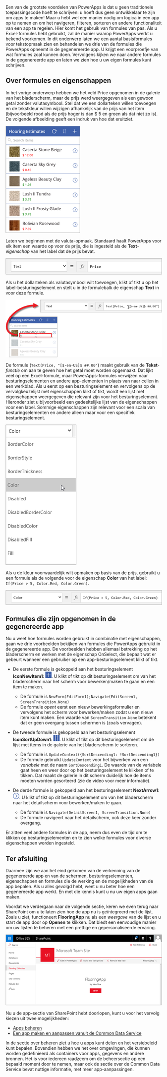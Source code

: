 Een van de grootste voordelen van PowerApps is dat u geen traditionele toepassingscode hoeft te schrijven: u hoeft dus geen ontwikkelaar te zijn om apps te maken! Maar u hebt wel een manier nodig om logica in een app op te nemen en om het navigeren, filteren, sorteren en andere functionaliteit van een app te regelen. Hier komt het gebruik van formules van pas. Als u Excel-formules hebt gebruikt, zal de manier waarop PowerApps werkt u bekend voorkomen. In dit onderwerp laten we een aantal basisformules voor tekstopmaak zien en behandelen we drie van de formules die PowerApps opneemt in de gegenereerde app. U krijgt een voorproefje van wat formules zoal kunnen doen. Vervolgens kijken we naar andere formules in de gegenereerde app en laten we zien hoe u uw eigen formules kunt schrijven.

## <a name="understanding-formulas-and-properties"></a>Over formules en eigenschappen
In het vorige onderwerp hebben we het veld Price opgenomen in de galerie van het bladerscherm, maar de prijs werd weergegeven als een gewoon getal zonder valutasymbool. Stel dat we een dollarteken willen toevoegen en de tekstkleur willen wijzigen afhankelijk van de prijs van het item (bijvoorbeeld rood als de prijs hoger is dan $ 5 en groen als dat niet zo is). De volgende afbeelding geeft een indruk van hoe dat eruitziet.

![Tekstopmaak voor kleur en valuta](./media/learning-spo-app-explore-formulas/text-formatting.png)

Laten we beginnen met de valuta-opmaak. Standaard haalt PowerApps voor elk item een waarde op voor de prijs, die is ingesteld als de **Text**-*eigenschap* van het label dat de prijs bevat.

![Standaardopmaak van prijs](./media/learning-spo-app-explore-formulas/price-default.png)

Als u het dollarteken als valutasymbool wilt toevoegen, klikt of tikt u op het label-besturingselement en stelt u in de formulebalk de eigenschap **Text** in voor deze formule.

![Valutanotatie van prijs](./media/learning-spo-app-explore-formulas/price-formatted.png)

De formule (`Text(Price, "[$-en-US]$ ##.00"`) maakt gebruik van de **Tekst**-*functie* om aan te geven hoe het getal moet worden opgemaakt. Dat lijkt veel op een Excel-formule, maar PowerApps-formules verwijzen naar besturingselementen en andere app-elementen in plaats van naar cellen in een werkblad. Als u eerst op een besturingselement en vervolgens op de vervolgkeuzelijst met eigenschappen klikt of tikt, wordt een lijst met eigenschappen weergegeven die relevant zijn voor het besturingselement. Hieronder ziet u bijvoorbeeld een gedeeltelijke lijst van de eigenschappen voor een label. Sommige eigenschappen zijn relevant voor een scala van besturingselementen en andere alleen maar voor een specifiek besturingselement.

![Eigenschappen instellen](./media/learning-spo-app-explore-formulas/properties.png)

Als u de kleur voorwaardelijk wilt opmaken op basis van de prijs, gebruikt u een formule als de volgende voor de eigenschap **Color** van het label: `If(Price > 5, Color.Red, Color.Green)`.

![Kleuropmaak van prijs](./media/learning-spo-app-explore-formulas/color-formatted.png)

## <a name="formulas-included-in-the-generated-app"></a>Formules die zijn opgenomen in de gegenereerde app
Nu u weet hoe formules worden gebruikt in combinatie met eigenschappen, gaan we drie voorbeelden bekijken van formules die PowerApps gebruikt in de gegenereerde app. De voorbeelden hebben allemaal betrekking op het bladerscherm en werken met de eigenschap OnSelect, die bepaalt wat er gebeurt wanneer een gebruiker op een app-besturingselement klikt of tikt.

* De eerste formule is gekoppeld aan het besturingselement **IconNewItem1**: ![pictogram Nieuw item](./media/learning-spo-app-explore-formulas/icon-add-item.png). U klikt of tikt op dit besturingselement om van het bladerscherm naar het scherm voor bewerken/maken te gaan en een item te maken. 
  
  * De formule is `NewForm(EditForm1);Navigate(EditScreen1, ScreenTransition.None)`
  * De formule *opent* eerst een nieuw bewerkingsformulier en vervolgens het scherm voor bewerken/maken zodat u een nieuw item kunt maken. Een waarde van `ScreenTransition.None` betekent dat er geen overgang tussen schermen is (zoals vervagen).
* De tweede formule is gekoppeld aan het besturingselement **IconSortUpDown1**: ![pictogram Galerie sorteren](./media/learning-spo-app-explore-formulas/icon-sort.png). U klikt of tikt op dit besturingselement om de lijst met items in de galerie van het bladerscherm te sorteren.
  
  * De formule is `UpdateContext({SortDescending1: !SortDescending1})`
  * De formule gebruikt `UpdateContext` voor het bijwerken van een *variabele* met de naam `SortDescending1`. De waarde van de variabele gaat heen en weer door op het besturingselement te klikken of te tikken. Dat maakt de galerie in dit scherm duidelijk hoe de items moeten worden gesorteerd (zie de video voor meer informatie). 
* De derde formule is gekoppeld aan het besturingselement **NextArrow1**: ![pijl Ga naar details](./media/learning-spo-app-explore-formulas/icon-arrow.png). U klikt of tikt op dit besturingselement om van het bladerscherm naar het detailscherm voor bewerken/maken te gaan.
  
  * De formule is `Navigate(DetailScreen1, ScreenTransition.None)`
  * De formule navigeert naar het detailscherm, ook deze keer zonder overgang.

Er zitten veel andere formules in de app, neem dus even de tijd om te klikken op besturingselementen en te zien welke formules voor diverse eigenschappen worden ingesteld.

## <a name="wrapping-it-all-up"></a>Ter afsluiting
Daarmee zijn we aan het eind gekomen van de verkenning van de gegenereerde app en van de schermen, besturingselementen, eigenschappen en formules die de werking en de mogelijkheden van de app bepalen. Als u alles gevolgd hebt, weet u nu beter hoe een gegenereerde app werkt. En met die kennis kunt u nu uw eigen apps gaan maken. 

Voordat we verdergaan naar de volgende sectie, keren we even terug naar SharePoint om u te laten zien hoe de app nu is geïntegreerd met de lijst. Zoals u ziet, functioneert **FlooringApp** nu als een *weergave* van de lijst en u start de app door op **Openen** te klikken. Dat biedt een eenvoudige manier om uw lijsten te beheren met een prettige en gepersonaliseerde ervaring.

![App als weergave van Sharepoint-lijst](./media/learning-spo-app-explore-formulas/list-view.png)

Nu u de app-sectie van SharePoint hebt doorlopen, kunt u voor het vervolg kiezen uit twee mogelijkheden:

* [Apps beheren](learning-manage-share-apps.md)
* [Een app maken en aanpassen vanuit de Common Data Service](learning-case-app-generate.md)

In de sectie over beheren ziet u hoe u apps kunt delen en het versiebeleid kunt bepalen. Bovendien hebben we het over omgevingen, die kunnen worden gedefinieerd als containers voor apps, gegevens en andere bronnen. Het is voor iedereen raadzeem om de beheersectie op een bepaald moment door te nemen, maar ook de sectie over de Common Data Service bevat nuttige informatie, met meer app-aanpassingen. 


